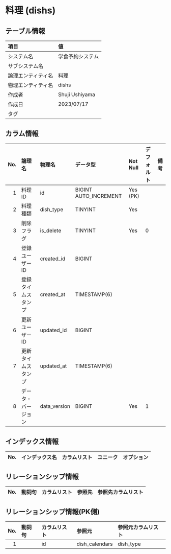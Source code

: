 # 料理 (dishs)

## テーブル情報

| 項目                           | 値                                                                                                   |
|:-------------------------------|:-----------------------------------------------------------------------------------------------------|
| システム名                     | 学食予約システム                                                                                     |
| サブシステム名                 |                                                                                                      |
| 論理エンティティ名             | 料理                                                                                                 |
| 物理エンティティ名             | dishs                                                                                                |
| 作成者                         | Shuji Ushiyama                                                                                       |
| 作成日                         | 2023/07/17                                                                                           |
| タグ                           |                                                                                                      |



## カラム情報

| No. | 論理名                         | 物理名                         | データ型                       | Not Null | デフォルト           | 備考                           |
|----:|:-------------------------------|:-------------------------------|:-------------------------------|:---------|:---------------------|:-------------------------------|
|   1 | 料理ID                         | id                             | BIGINT AUTO_INCREMENT          | Yes (PK) |                      |                                |
|   2 | 料理種類                       | dish_type                      | TINYINT                        | Yes      |                      |                                |
|   3 | 削除フラグ                     | is_delete                      | TINYINT                        | Yes      | 0                    |                                |
|   4 | 登録ユーザーID                 | created_id                     | BIGINT                         |          |                      |                                |
|   5 | 登録タイムスタンプ             | created_at                     | TIMESTAMP(6)                   |          |                      |                                |
|   6 | 更新ユーザーID                 | updated_id                     | BIGINT                         |          |                      |                                |
|   7 | 更新タイムスタンプ             | updated_at                     | TIMESTAMP(6)                   |          |                      |                                |
|   8 | データ・バージョン             | data_version                   | BIGINT                         | Yes      | 1                    |                                |



## インデックス情報

| No. | インデックス名                 | カラムリスト                             | ユニーク   | オプション                     | 
|----:|:-------------------------------|:-----------------------------------------|:-----------|:-------------------------------|



## リレーションシップ情報

| No. | 動詞句                         | カラムリスト                             | 参照先                         | 参照先カラムリスト                       |
|----:|:-------------------------------|:-----------------------------------------|:-------------------------------|:-----------------------------------------|



## リレーションシップ情報(PK側)

| No. | 動詞句                         | カラムリスト                             | 参照元                         | 参照元カラムリスト                       |
|----:|:-------------------------------|:-----------------------------------------|:-------------------------------|:-----------------------------------------|
|   1 |                                | id                                       | dish_calendars                 | dish_type                                |


